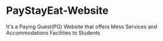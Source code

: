 # PayStayEat-Website
It's a Paying Guest(PG) Website that offers Mess Services and Accommodations Facilities to Students
